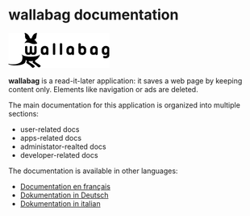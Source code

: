 wallabag documentation
======================

![wallabag logo](../img/wallabag.png)

**wallabag** is a read-it-later application: it saves a web page by keeping content only. Elements like navigation or ads are deleted.

The main documentation for this application is organized into multiple sections:

-   user-related docs
-   apps-related docs
-   administator-realted docs
-   developer-related docs

The documentation is available in other languages:

-   [Documentation en français](../fr/)
-   [Dokumentation in Deutsch](../de/)
-   [Dokumentation in italian](../it/)
